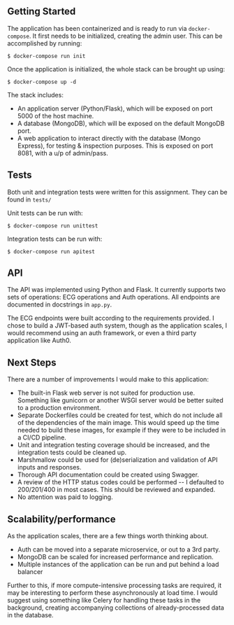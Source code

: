 ## Getting Started

The application has been containerized and is ready to run via `docker-compose`. It first needs to be initialized,
creating the admin user. This can be accomplished by running:

    $ docker-compose run init

Once the application is initialized, the whole stack can be brought up using:


    $ docker-compose up -d

The stack includes:
- An application server (Python/Flask), which will be exposed on port 5000 of the host machine.
- A database (MongoDB), which will be exposed on the default MongoDB port.
- A web application to interact directly with the database (Mongo Express), for testing & inspection purposes. This is 
exposed on port 8081, with a u/p of admin/pass.

## Tests

Both unit and integration tests were written for this assignment. They can be found in `tests/`

Unit tests can be run with:


    $ docker-compose run unittest

Integration tests can be run with:


    $ docker-compose run apitest

## API

The API was implemented using Python and Flask. It currently supports two sets of operations: ECG operations and Auth
operations. All endpoints are documented in docstrings in `app.py`.

The ECG endpoints were built according to the requirements provided. I chose to build a JWT-based auth system, though
as the application scales, I would recommend using an auth framework, or even a third party application like Auth0.

## Next Steps

There are a number of improvements I would make to this application:

- The built-in Flask web server is not suited for production use. Something like gunicorn or another WSGI server would
  be better suited to a production environment.
- Separate Dockerfiles could be created for test, which do not include all of the dependencies of the main image. This
  would speed up the time needed to build these images, for example if they were to be included in a CI/CD pipeline.
- Unit and integration testing coverage should be increased, and the integration tests could be cleaned up.
- Marshmallow could be used for (de)serialization and validation of API inputs and responses.
- Thorough API documentation could be created using Swagger.
- A review of the HTTP status codes could be performed -- I defaulted to 200/201/400 in most cases. This should be 
  reviewed and expanded.
- No attention was paid to logging.

## Scalability/performance

As the application scales, there are a few things worth thinking about.

- Auth can be moved into a separate microservice, or out to a 3rd party.
- MongoDB can be scaled for increased performance and replication.
- Multiple instances of the application can be run and put behind a load balancer

Further to this, if more compute-intensive processing tasks are required, it may be interesting to perform these 
asynchronously at load time. I would suggest using something like Celery for handling these tasks in the background,
creating accompanying collections of already-processed data in the database.